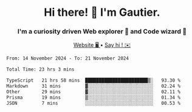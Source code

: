 <h1 align="center">Hi there! 👋 I'm Gautier.</h1>
<h3 align="center">I'm a curiosity driven Web explorer 🚀 and Code wizard 🧙</h3>

<p align="center">
  <a href="https://xisabla.github.io/">Website 🖥️ </a> •
  <a href="mailto:xisabla.dev@gmail.com">Say hi ! ✉️</a>
</p>

<!--START_SECTION:waka-->

```txt
From: 14 November 2024 - To: 21 November 2024

Total Time: 23 hrs 3 mins

TypeScript   21 hrs 58 mins  ███████████████████████▒░   93.30 %
Markdown     31 mins         ▓░░░░░░░░░░░░░░░░░░░░░░░░   02.24 %
Other        29 mins         ▓░░░░░░░░░░░░░░░░░░░░░░░░   02.11 %
Prisma       19 mins         ▒░░░░░░░░░░░░░░░░░░░░░░░░   01.34 %
JSON         7 mins          ░░░░░░░░░░░░░░░░░░░░░░░░░   00.53 %
```

<!--END_SECTION:waka-->
